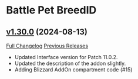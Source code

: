# Battle Pet BreedID

## [v1.30.0](https://github.com/MMOSimca/BattlePetBreedID/tree/v1.30.0) (2024-08-13)
[Full Changelog](https://github.com/MMOSimca/BattlePetBreedID/compare/v1.29.1...v1.30.0) [Previous Releases](https://github.com/MMOSimca/BattlePetBreedID/releases)

- Updated Interface version for Patch 11.0.2.  
- Updated the description of the addon slightly.  
- Adding Blizzard AddOn compartment code (#15)  
